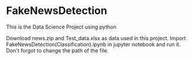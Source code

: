 # FakeNewsDetection
This is the Data Science Project using python

Download news.zip and Test_data.xlsx as data used in this project.
Import FakeNewsDetection(Classification).ipynb in jupyter notebook and run it.
Don't forgot to change the path of the file.
